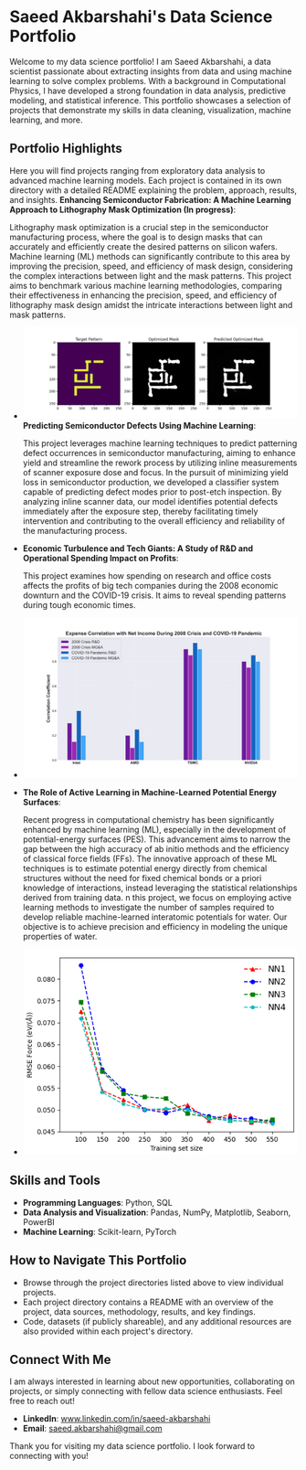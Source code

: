 # Saeed Akbarshahi's Data Science Portfolio

Welcome to my data science portfolio! I am Saeed Akbarshahi, a data scientist passionate about extracting insights from data and using machine learning to solve complex problems. With a background in Computational Physics, I have developed a strong foundation in data analysis, predictive modeling, and statistical inference. This portfolio showcases a selection of projects that demonstrate my skills in data cleaning, visualization, machine learning, and more.

## Portfolio Highlights

Here you will find projects ranging from exploratory data analysis to advanced machine learning models. Each project is contained in its own directory with a detailed README explaining the problem, approach, results, and insights.
**Enhancing Semiconductor Fabrication: A Machine Learning Approach to Lithography Mask Optimization (In progress)**:

Lithography mask optimization is a crucial step in the semiconductor manufacturing process, where the goal is to design masks that can accurately and efficiently create the desired patterns on silicon wafers. Machine learning (ML) methods can significantly contribute to this area by improving the precision, speed, and efficiency of mask design, considering the complex interactions between light and the mask patterns. This project aims to benchmark various machine learning methodologies, comparing their effectiveness in enhancing the precision, speed, and efficiency of lithography mask design amidst the intricate interactions between light and mask patterns.
- ![ILT](/img/optimized_mask_comparison.png)
**Predicting Semiconductor Defects Using Machine Learning**:
  
    This project leverages machine learning techniques to predict patterning defect occurrences in semiconductor manufacturing, aiming to enhance yield and streamline the rework process by utilizing inline measurements of scanner exposure dose and focus. In the pursuit of minimizing yield loss in semiconductor production, we developed a classifier system capable of predicting defect modes prior to post-etch inspection. By analyzing inline scanner data, our model identifies potential defects immediately after the exposure step, thereby facilitating timely intervention and contributing to the overall efficiency and reliability of the manufacturing process.
  
- **Economic Turbulence and Tech Giants: A Study of R&D and Operational Spending Impact on Profits**:

    This project examines how spending on research and office costs affects the profits of big tech companies during the 2008 economic downturn and the COVID-19 crisis. It aims to reveal spending patterns during tough economic times.
- ![Intel](/img/Correlation_of_R&D_and_MG&A_Expenses_with_Net_Income.png)

- **The Role of Active Learning in Machine-Learned Potential Energy Surfaces**:

    Recent progress in computational chemistry has been significantly enhanced by machine learning (ML), especially in the development of potential-energy surfaces (PES). This advancement aims to narrow the gap between the high accuracy of ab initio methods and the efficiency of classical force fields (FFs). The innovative approach of these ML techniques is to estimate potential energy directly from chemical structures without the need for fixed chemical bonds or a priori knowledge of interactions, instead leveraging the statistical relationships derived from training data. n this project, we focus on employing active learning methods to investigate the number of samples required to develop reliable machine-learned interatomic potentials for water. Our objective is to achieve precision and efficiency in modeling the unique properties of water.
  
- ![Water](/img/Picture1.png)    

## Skills and Tools

- **Programming Languages**: Python, SQL
- **Data Analysis and Visualization**: Pandas, NumPy, Matplotlib, Seaborn, PowerBI
- **Machine Learning**: Scikit-learn, PyTorch

## How to Navigate This Portfolio

- Browse through the project directories listed above to view individual projects.
- Each project directory contains a README with an overview of the project, data sources, methodology, results, and key findings.
- Code, datasets (if publicly shareable), and any additional resources are also provided within each project's directory.

## Connect With Me

I am always interested in learning about new opportunities, collaborating on projects, or simply connecting with fellow data science enthusiasts. Feel free to reach out!

- **LinkedIn**: www.linkedin.com/in/saeed-akbarshahi
- **Email**: saeed.akbarshahi@gmail.com

Thank you for visiting my data science portfolio. I look forward to connecting with you!
